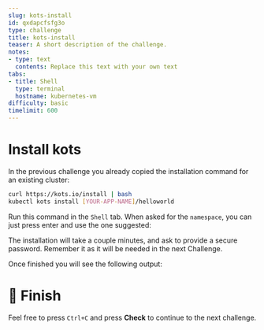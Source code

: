 ```yaml
---
slug: kots-install
id: qxdapcfsfg3o
type: challenge
title: kots-install
teaser: A short description of the challenge.
notes:
- type: text
  contents: Replace this text with your own text
tabs:
- title: Shell
  type: terminal
  hostname: kubernetes-vm
difficulty: basic
timelimit: 600
---
```

 Install kots
================

In the previous challenge you already copied the installation command for an existing cluster:
```bash
curl https://kots.io/install | bash
kubectl kots install [YOUR-APP-NAME]/helloworld
```

Run this command in the `Shell` tab. When asked for the `namespace`, you can just press enter and use the one suggested:



The installation will take a couple minutes, and ask to provide a secure password. Remember it as it will be needed in the next Challenge.



Once finished you will see the following output:



🏁 Finish
=========

Feel free to press `Ctrl+C` and press **Check** to continue to the next challenge.
